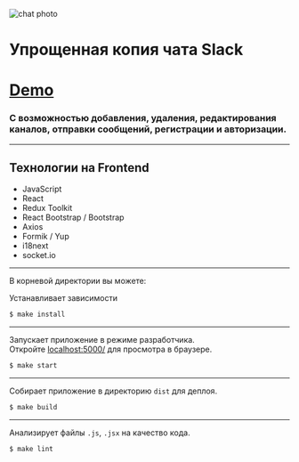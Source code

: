 ![chat photo](https://github.com/sMayWhatIsYourName2020/slack-copy/blob/main/chat.jpg)
# Упрощенная копия чата Slack
# [Demo](https://slack-copy.herokuapp.com/)
### С возможностью добавления, удаления, редактирования каналов, отправки сообщений, регистрации и авторизации.
---
## Технологии на Frontend
- JavaScript
- React
- Redux Toolkit
- React Bootstrap / Bootstrap
- Axios
- Formik / Yup
- i18next
- socket.io
---
В корневой директории вы можете:

Устанавливает зависимости
```sh
$ make install
```
---
Запускает приложение в режиме разработчика.\
Откройте [localhost:5000/](localhost:5000/) для просмотра в браузере.

```sh
$ make start
```
---
Собирает приложение в директорию `dist` для деплоя.
```sh
$ make build
```
---
Анализирует файлы `.js`, `.jsx` на качество кода.
```sh
$ make lint
```
